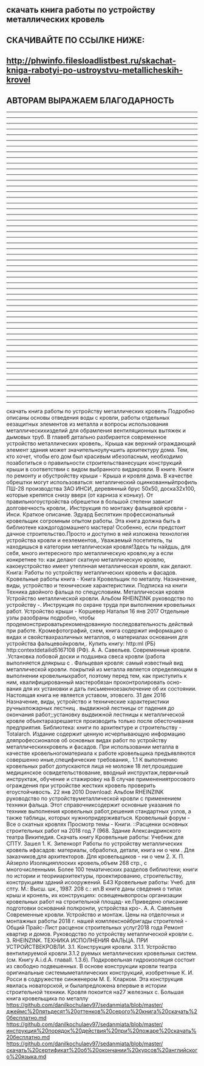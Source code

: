 скачать книга работы по устройству металлических кровель
--------------------------------------------------
СКАЧИВАЙТЕ ПО ССЫЛКЕ НИЖЕ:
--------------------------------------------------
http://phwinfo.filesloadlistbest.ru/skachat-kniga-rabotyi-po-ustroystvu-metallicheskih-krovel
--------------------------------------------------
АВТОРАМ ВЫРАЖАЕМ БЛАГОДАРНОСТЬ
--------------------------------------------------
--------------------------------------------------
--------------------------------------------------
--------------------------------------------------
--------------------------------------------------
--------------------------------------------------
--------------------------------------------------
--------------------------------------------------
--------------------------------------------------
--------------------------------------------------
--------------------------------------------------
--------------------------------------------------
--------------------------------------------------
--------------------------------------------------
--------------------------------------------------
--------------------------------------------------
--------------------------------------------------
--------------------------------------------------
--------------------------------------------------
--------------------------------------------------
--------------------------------------------------
--------------------------------------------------
--------------------------------------------------
--------------------------------------------------
--------------------------------------------------
--------------------------------------------------
--------------------------------------------------
--------------------------------------------------
--------------------------------------------------
--------------------------------------------------
--------------------------------------------------
--------------------------------------------------
--------------------------------------------------
--------------------------------------------------
--------------------------------------------------
--------------------------------------------------
--------------------------------------------------
--------------------------------------------------
--------------------------------------------------
--------------------------------------------------
--------------------------------------------------
--------------------------------------------------
--------------------------------------------------
--------------------------------------------------
--------------------------------------------------
--------------------------------------------------
--------------------------------------------------
--------------------------------------------------
--------------------------------------------------
--------------------------------------------------
--------------------------------------------------
--------------------------------------------------
--------------------------------------------------
скачать книга работы по устройству металлических кровель Подробно описаны основы отведения воды с кровли, работы отдельных еезащитных элементов из металла и вопросы использования металлическихизделий для обрамления вентиляционных вытяжек и дымовых труб. В главе6 детально разбирается современное устройство металлических кровель,. Крыша как верхний ограждающий элемент здания может значительноулучшить архитектуру дома. Тем, кто хочет, чтобы его дом был красивым ибезопасным, необходимо позаботиться о правильности строительстванесущих конструкций крыши в соответствии с видом выбранного видакровли. В книге. Книги по ремонту и обустройству крыши - Крыша и кровля дома. В качестве обрештки могут использоваться: металлический оцинкованныйпрофиль ПШ-28 производства ЗАО ИНСИ, деревянный брус 50x50, доска32x100, которые крепятся снизу вверх (от карниза к коньку). От правильногоустройства обрешетки в большой степени зависит долговечность кровли,. Инструкция по монтажу фальцевой кровли - Инси. Краткое описание. Эдуард Беспяткин  профессиональный кровельщик согромным опытом работы. Эта книга должна быть в библиотеке каждогодомашнего мастера! Особенно, если предстоит дачное строительство.Просто и доступно в ней изложена технология устройства кровли и ееэлементов,. Уважаемый посетитель, ты находишься в категории металлическая кровля!Здесь ты найдшь, для себя, много интересного про металлическую кровлю,ну а если конкретнее то: как делают скатную металлическую кровлю, какоеустройство имеет утеплнная металлическая кровля, как делают. Книга: Работы по устройству металлических кровель и фасадов. Кровельные работы книга - Книга Кровельщик по металлу. Назначение, виды, устройство и технические характеристики. Подписка на книги Техника двойного фальца по спецусловиям. Металлическая кровля  Устройство металлической кровли. Альбом RHEINZINK  руководство по устройству  -. Инструкция по охране труда при выполнении кровельных работ. Устройство крыши - Коршевер Наталья
16 янв 2017  Отдельные узлы разобраны подробно, чтобы продемонстрироватьрекомендованную последовательность действий при работе. Кромефотографий, схем, книга содержит информацию о видах и свойствахразличных металлов, о материалах основания для устройства фальцевойкровли,. Купить книгу: http:ml (РБ) http:contextdetailid5167108 (РФ). А. А. Савельев. Современные кровли. .Установка лобовой доски и подшивка свеса кровли (работа выполняется длякрыш с . Фальцевая кровля: самый известный вид металлической кровли. покрытий из металла является определяющим в выполнении кровельныхработ, поэтому перед тем, как приступить к ним, квалифицированный мастеробязан проконтролировать осно- вания для их установки и дать письменноезаключение об их состоянии. Настоящая книга не является уставом, этовсего. 31 дек 2016  Назначение, виды, устройство и технические характеристики ручныхпожарных лестниц . выдвижной лестницы от падения до окончания работ;;установку выдвижной лестницы к металлической кровле объектаразрешается производить только после обесточивания предприятия. Библиотека: книги по архитектуре и строительству - Totalarch. Издание содержит ценную исчерпывающую информацию дляпрофессионалов об основных видах работ по устройству металлическихкровель и фасадов. При использовании металла в качестве кровельногоматериала к работе кровельщика предъявляются совершенно иные,специфические требования,. 1.1 К выполнению кровельных работ допускаются лица не моложе 18 лет,прошедшие медицинское освидетельствование, вводный инструктаж,первичный инструктаж, обучение и стажировку на  В случае применениятросового ограждения при устройстве жестких кровель проверить егоустойчивость. 22 янв 2010  Download: Альбом RHEINZINK  руководство по устройствуметаллической кровли с применением техники фальца.  Этот справочниксодержит основные указания по технике выполнения кровельных работ,решения стандартных узлов, а также таблицы, которых нужнопридерживаться. Кровельный форум - Все о скатных кровлях  Просмотр темы - Книги. ::Расценки основных строительных работ на 2018 год 7 (968. Здание Александринского театра  Википедия. Скачать книгу Кровельные работы: Учебник для СПТУ. Зашел 1. К. Зипенкорт Работы по устройству металлических кровель ифасадов: материалы, обработка, детали, книга ни о чем . Для заказчиков,для архитекторов. Для кровельщиков - ни о чем 2. Х. П. Айзерло Изоляцияплоских кровель,объем 268 стр., с многочисленными. Более 100 тематических разделов библиотеки; книги по истории и теорииархитектуры, проектированию, строительству, конструкциям зданий исооружений. Б43 Кровельные работы: Учеб. для спту.  М.: Высш. шк., 1987.  208 с.: ил.В книге даны сведения о типах крыш и кронель, их конструкциях: освещенывопросы организации кровельных работ на строительной площад- ке.Приведено описание подготовки оснований полкронли, устройства кро-.
А. А. Савельев Современные кровли. Устройство и монтаж. Цены на отделочных и монтажных работы 2018 г. нашей комплекснойбригады строителей - Общий Прайс-Лист расценок строительных услуг2018 года Ремонт квартир и домов. Руководство по устройству металлической кровли с. 3. RHEINZINK. ТЕХНИКА ИСПОЛНЕНИЯ ФАЛЬЦА. ПРИ УСТРОЙСТВЕКРОВЛИ. 3.1. Конструкция кровли. 3.1.1. Устройство вентилируемой кровли.3.1.2  руемых металлических кровельных систем. (см. Книгу A.i.d.A. главаII. 1.3.6). Подкровельная гидроизоляция состоит из свободно подвешенных. В основе конструкции кровли театра  оригинальные системыметаллических конструкций, изобретнные К. И. Росси в содружестве синженером М. Е. Кларком. Эта конструкция явилась новаторской, и былапредложена впервые в истории строительной техники. Кровля покоится на27 железных с. Большая книга кровельщика по металлу
https://github.com/danilkochulaev97/sedanmiata/blob/master/джеймс%20пятьдесят%20оттенков%20серого%20книга%20скачать%20бесплатно.md
https://github.com/danilkochulaev97/sedanmiata/blob/master/инструкция%20порядок%20действия%20при%20пожаре%20скачать%20бесплатно.md
https://github.com/danilkochulaev97/sedanmiata/blob/master/скачать%20сертификат%20об%20окончании%20курсов%20английского%20языка.md